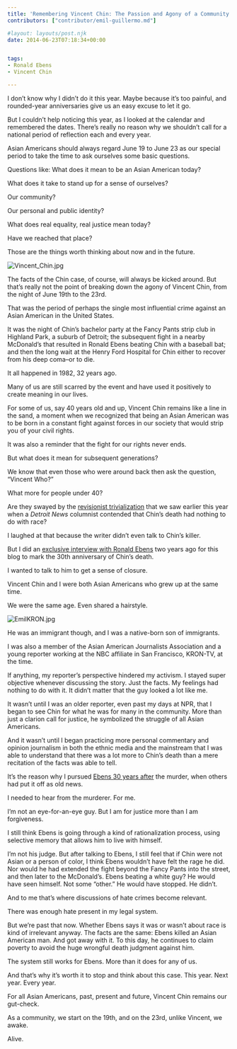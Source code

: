 ```yaml
---
title: 'Remembering Vincent Chin: The Passion and Agony of a Community'
contributors: ["contributor/emil-guillermo.md"]

#layout: layouts/post.njk
date: 2014-06-23T07:18:34+00:00


tags:
- Ronald Ebens
- Vincent Chin

---
```


I don’t know why I didn’t do it this year. Maybe because it’s too painful, and rounded-year anniversaries give us an easy excuse to let it go.

But I couldn’t help noticing this year, as I looked at the calendar and remembered the dates. There’s really no reason why we shouldn’t call for a national period of reflection each and every year.

Asian Americans should always regard June 19 to June 23 as our special period to take the time to ask ourselves some basic questions.

Questions like: What does it mean to be an Asian American today?

What does it take to stand up for a sense of ourselves?

Our community?

Our personal and public identity?

What does real equality, real justice mean today?

Have we reached that place?

Those are the things worth thinking about now and in the future.

![Vincent_Chin.jpg](/uploads/Vincent_Chin.jpg)

The facts of the Chin case, of course, will always be kicked around. But that’s really not the point of breaking down the agony of Vincent Chin, from the night of June 19th to the 23rd.

That was the period of perhaps the single most influential crime against an Asian American in the United States.

It was the night of Chin’s bachelor party at the Fancy Pants strip club in Highland Park, a suburb of Detroit; the subsequent fight in a nearby McDonald’s that resulted in Ronald Ebens beating Chin with a baseball bat; and then the long wait at the Henry Ford Hospital for Chin either to recover from his deep coma–or to die.

It all happened in 1982, 32 years ago.

Many of us are still scarred by the event and have used it positively to create meaning in our lives.

For some of us, say 40 years old and up, Vincent Chin remains like a line in the sand, a moment when we recognized that being an Asian American was to be born in a constant fight against forces in our society that would strip you of your civil rights.

It was also a reminder that the fight for our rights never ends.

But what does it mean for subsequent generations?

We know that even those who were around back then ask the question, “Vincent Who?”

What more for people under 40?

Are they swayed by the [revisionist trivialization](/blog/happy-asian-american-and-pacific-islander-monthand-btw-the-murder-of-vincent-chin-is-no-urban-myth/) that we saw earlier this year when a _Detroit News_ columnist contended that Chin’s death had nothing to do with race?

I laughed at that because the writer didn’t even talk to Chin’s killer.

But I did an [exclusive interview with Ronald Ebens](/blog/ronald-ebens-the-man-who-killed-vincent-chin-apologizes-30-years-later/) two years ago for this blog to mark the 30th anniversary of Chin’s death.

I wanted to talk to him to get a sense of closure.

Vincent Chin and I were both Asian Americans who grew up at the same time.

We were the same age. Even shared a hairstyle.

![EmilKRON.jpg](/uploads/EmilKRON.jpg)

He was an immigrant though, and I was a native-born son of immigrants.

I was also a member of the Asian American Journalists Association and a young reporter working at the NBC affiliate in San Francisco, KRON-TV, at the time.

If anything, my reporter’s perspective hindered my activism. I stayed super objective whenever discussing the story. Just the facts. My feelings had nothing to do with it. It didn’t matter that the guy looked a lot like me.

It wasn’t until I was an older reporter, even past my days at NPR, that I began to see Chin for what he was for many in the community. More than just a clarion call for justice, he symbolized the struggle of all Asian Americans.

And it wasn’t until I began practicing more personal commentary and opinion journalism in both the ethnic media and the mainstream that I was able to understand that there was a lot more to Chin’s death than a mere recitation of the facts was able to tell.

It’s the reason why I pursued [Ebens 30 years after](/blog/ronald-ebens-the-man-who-killed-vincent-chin-apologizes-30-years-later/) the murder, when others had put it off as old news.

I needed to hear from the murderer. For me.

I’m not an eye-for-an-eye guy. But I am for justice more than I am forgiveness.

I still think Ebens is going through a kind of rationalization process, using selective memory that allows him to live with himself.

I’m not his judge. But after talking to Ebens, I still feel that if Chin were not Asian or a person of color, I think Ebens wouldn’t have felt the rage he did. Nor would he had extended the fight beyond the Fancy Pants into the street, and then later to the McDonald’s. Ebens beating a white guy? He would have seen himself. Not some “other.” He would have stopped. He didn’t.

And to me that’s where discussions of hate crimes become relevant.

There was enough hate present in my legal system.

But we’re past that now. Whether Ebens says it was or wasn’t about race is kind of irrelevant anyway. The facts are the same: Ebens killed an Asian American man. And got away with it. To this day, he continues to claim poverty to avoid the huge wrongful death judgment against him.

The system still works for Ebens. More than it does for any of us.

And that’s why it’s worth it to stop and think about this case. This year. Next year. Every year.

For all Asian Americans, past, present and future, Vincent Chin remains our gut-check.

As a community, we start on the 19th, and on the 23rd, unlike Vincent, we awake.

Alive.

